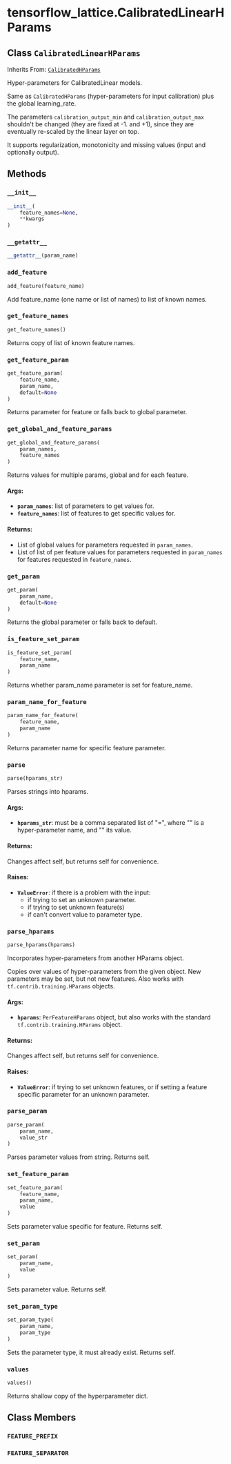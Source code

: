 <div itemscope itemtype="http://developers.google.com/ReferenceObject">
<meta itemprop="name" content="tensorflow_lattice.CalibratedLinearHParams" />
<meta itemprop="property" content="__getattr__"/>
<meta itemprop="property" content="__init__"/>
<meta itemprop="property" content="add_feature"/>
<meta itemprop="property" content="get_feature_names"/>
<meta itemprop="property" content="get_feature_param"/>
<meta itemprop="property" content="get_global_and_feature_params"/>
<meta itemprop="property" content="get_param"/>
<meta itemprop="property" content="is_feature_set_param"/>
<meta itemprop="property" content="param_name_for_feature"/>
<meta itemprop="property" content="parse"/>
<meta itemprop="property" content="parse_hparams"/>
<meta itemprop="property" content="parse_param"/>
<meta itemprop="property" content="set_feature_param"/>
<meta itemprop="property" content="set_param"/>
<meta itemprop="property" content="set_param_type"/>
<meta itemprop="property" content="values"/>
<meta itemprop="property" content="FEATURE_PREFIX"/>
<meta itemprop="property" content="FEATURE_SEPARATOR"/>
</div>

# tensorflow_lattice.CalibratedLinearHParams

## Class `CalibratedLinearHParams`

Inherits From: [`CalibratedHParams`](../tensorflow_lattice/CalibratedHParams.md)

Hyper-parameters for CalibratedLinear models.

Same as `CalibratedHParams` (hyper-parameters for input calibration) plus
the global learning_rate.

The parameters `calibration_output_min` and `calibration_output_max` shouldn't
be changed (they are fixed at -1. and +1), since they are eventually re-scaled
by the linear layer on top.

It supports regularization, monotonicity and missing values (input and
optionally output).

## Methods

<h3 id="__init__"><code>__init__</code></h3>

``` python
__init__(
    feature_names=None,
    **kwargs
)
```



<h3 id="__getattr__"><code>__getattr__</code></h3>

``` python
__getattr__(param_name)
```



<h3 id="add_feature"><code>add_feature</code></h3>

``` python
add_feature(feature_name)
```

Add feature_name (one name or list of names) to list of known names.

<h3 id="get_feature_names"><code>get_feature_names</code></h3>

``` python
get_feature_names()
```

Returns copy of list of known feature names.

<h3 id="get_feature_param"><code>get_feature_param</code></h3>

``` python
get_feature_param(
    feature_name,
    param_name,
    default=None
)
```

Returns parameter for feature or falls back to global parameter.

<h3 id="get_global_and_feature_params"><code>get_global_and_feature_params</code></h3>

``` python
get_global_and_feature_params(
    param_names,
    feature_names
)
```

Returns values for multiple params, global and for each feature.

#### Args:

* <b>`param_names`</b>: list of parameters to get values for.
* <b>`feature_names`</b>: list of features to get specific values for.


#### Returns:

* List of global values for parameters requested in `param_names`.
* List of list of per feature values for parameters requested in
  `param_names` for features requested in `feature_names`.

<h3 id="get_param"><code>get_param</code></h3>

``` python
get_param(
    param_name,
    default=None
)
```

Returns the global parameter or falls back to default.

<h3 id="is_feature_set_param"><code>is_feature_set_param</code></h3>

``` python
is_feature_set_param(
    feature_name,
    param_name
)
```

Returns whether param_name parameter is set for feature_name.

<h3 id="param_name_for_feature"><code>param_name_for_feature</code></h3>

``` python
param_name_for_feature(
    feature_name,
    param_name
)
```

Returns parameter name for specific feature parameter.

<h3 id="parse"><code>parse</code></h3>

``` python
parse(hparams_str)
```

Parses strings into hparams.

#### Args:

* <b>`hparams_str`</b>: must be a comma separated list of "<key>=<value>",
  where "<key>" is a hyper-parameter name, and "<value>" its value.


#### Returns:

Changes affect self, but returns self for convenience.


#### Raises:

* <b>`ValueError`</b>: if there is a problem with the input:
     * if trying to set an unknown parameter.
     * if trying to set unknown feature(s)
     * if can't convert value to parameter type.

<h3 id="parse_hparams"><code>parse_hparams</code></h3>

``` python
parse_hparams(hparams)
```

Incorporates hyper-parameters from another HParams object.

Copies over values of hyper-parameters from the given object. New parameters
may be set, but not new features. Also works with
`tf.contrib.training.HParams` objects.

#### Args:

* <b>`hparams`</b>: `PerFeatureHParams` object, but also works with the standard
    `tf.contrib.training.HParams` object.


#### Returns:

Changes affect self, but returns self for convenience.


#### Raises:

* <b>`ValueError`</b>: if trying to set unknown features, or if setting a feature
    specific parameter for an unknown parameter.

<h3 id="parse_param"><code>parse_param</code></h3>

``` python
parse_param(
    param_name,
    value_str
)
```

Parses parameter values from string. Returns self.

<h3 id="set_feature_param"><code>set_feature_param</code></h3>

``` python
set_feature_param(
    feature_name,
    param_name,
    value
)
```

Sets parameter value specific for feature. Returns self.

<h3 id="set_param"><code>set_param</code></h3>

``` python
set_param(
    param_name,
    value
)
```

Sets parameter value. Returns self.

<h3 id="set_param_type"><code>set_param_type</code></h3>

``` python
set_param_type(
    param_name,
    param_type
)
```

Sets the parameter type, it must already exist. Returns self.

<h3 id="values"><code>values</code></h3>

``` python
values()
```

Returns shallow copy of the hyperparameter dict.



## Class Members

<h3 id="FEATURE_PREFIX"><code>FEATURE_PREFIX</code></h3>

<h3 id="FEATURE_SEPARATOR"><code>FEATURE_SEPARATOR</code></h3>

